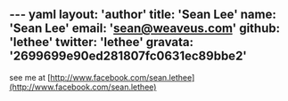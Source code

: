 --- yaml
layout: 'author'
title: 'Sean Lee'
name: 'Sean Lee'
email: 'sean@weaveus.com'
github: 'lethee'
twitter: 'lethee'
gravata: '2699699e90ed281807fc0631ec89bbe2'
---

see me at [http://www.facebook.com/sean.lethee](http://www.facebook.com/sean.lethee)

